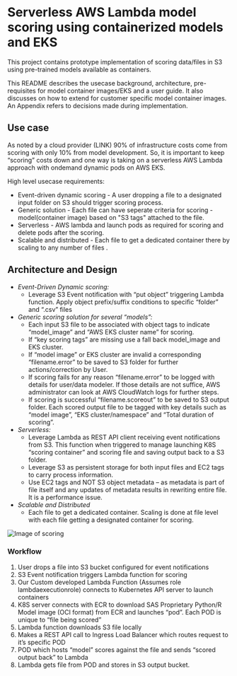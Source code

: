 # Serverless AWS Lambda model scoring using containerized models and EKS

This project contains prototype implementation of scoring data/files in S3 using pre-trained models available as containers. 

This README describes the usecase background, architecture, pre-requisites for model container images/EKS and a user guide. It also discusses on how to extend for customer specific model container images. An Appendix refers to decisions made during implementation. 

## Use case

As noted by a cloud provider (LINK) 90% of infrastructure costs come from scoring with only 10% from model development. So, it is important to keep “scoring” costs down and one way is taking on a serverless AWS Lambda approach with ondemand dynamic pods on AWS EKS.

High level usecase requirements:
* Event-driven dynamic scoring - A user dropping a file to a designated input folder on S3 should trigger scoring process.
* Generic solution - Each file can have seperate criteria for scoring - model(container image) based on "S3 tags" attached to the file.
* Serverless - AWS lambda and launch pods as required for scoring and delete pods after the scoring.
* Scalable and distributed - Each file to get a dedicated container there by scaling to any number of files .


## Architecture and Design

* *Event-Driven Dynamic scoring:*
  * Leverage S3 Event notification with “put object” triggering Lambda function. Apply object prefix/suffix conditions to specific “folder” and “.csv” files
* *Generic scoring solution for several “models”:*
  * Each input S3 file to be associated with object tags to indicate “model_image” and “AWS EKS cluster name” for scoring.
  * If “key scoring tags” are missing use a fall back model_image and EKS cluster.
  * If “model image” or EKS cluster are invalid a corresponding “filename.error” to be saved to S3 folder for further actions/correction by User.
  * If scoring fails for any reason “filename.error” to be logged with details for user/data modeler. If those details are not suffice, AWS administrator can look at AWS CloudWatch logs for further steps.
  * If scoring is successful “filename.scoreout” to be saved to S3 output folder. Each scored output file to be tagged with key details such as “model image”, “EKS cluster/namespace” and “Total duration of scoring”.
* *Serverless:*
  * Leverage Lambda as REST API client receiving event notifications from S3. This function when triggered to manage launching K8S “scoring container” and scoring file and saving output back to a S3 folder.
  * Leverage S3 as persistent storage for both input files and EC2 tags to carry process information.
  * Use EC2 tags and NOT S3 object metadata – as metadata is part of file itself and any updates of metadata results in rewriting entire file. It is a performance issue.
* *Scalable and Distributed*
  * Each file to get a dedicated container. Scaling is done at file level with each file getting a designated container for scoring.

![Image of scoring](https://octodex.github.com/images/yaktocat.png)


### Workflow
1. User drops a file into S3 bucket configured for event notifications
2. S3 Event notification triggers Lambda function for scoring
3. Our Custom developed Lambda Function (Assumes role lambdaexecutionrole) connects to Kubernetes API server to launch containers
4. K8S server connects with ECR to download SAS Proprietary Python/R Model image (OCI format) from ECR and launches “pod”. Each POD is unique to “file being scored”
5. Lambda function downloads S3 file locally
6. Makes a REST API call to Ingress Load Balancer which routes request to it’s specific POD
7. POD which hosts “model” scores against the file and sends “scored output back” to Lambda
8. Lambda gets file from POD and stores in S3 output bucket.
